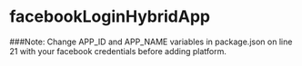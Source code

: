 # facebookLoginHybridApp

###Note:
Change APP_ID and APP_NAME variables in package.json on line 21 with your facebook credentials before adding platform.
